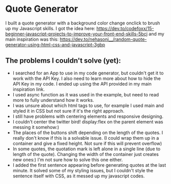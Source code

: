 # Quote Generator

I built a quote generator with a background color change onclick to brush up my Javascript skills. I got the idea here: https://dev.to/codefoxx/15-beginner-javascript-projects-to-improve-your-front-end-skills-5bcj and my main inspiration was this: https://dev.to/nehasoni__/random-quote-generator-using-html-css-and-javascript-3gbp

## The problems I couldn't solve (yet):

* I searched for an App to use in my code generator, but couldn't get it to work with the API Key. I also need to learn more about how to hide the API Key in my code. I ended up using the API provided in my main inspiration link.
* I used async function as it was used in the example, but need to read more to fully understand how it works.
* I was unsure about which html tags to use, for example I used main and styled it in CSS but not sure if it's the right approach.
* I still have problems with centering elements and responsive designing. 
* I couldn't center the twitter bird! display:flex on the parent element was messing it somehow:)
* The places of the buttons shift depending on the length of the quotes. I really don't know if this is a solvable issue. (I could wrap them up in a container and give a fixed height. Not sure if this will prevent overflow)
* In some quotes, the quotation mark is left alone in a single line (due to length of the quote). Changing the width of the container just creates new ones:) I'm not sure how to solve this one either.
* I added the first sentence appearing before generating quotes at the last minute. It solved some of my styling issues, but I couldn't style the sentence itself with CSS, as it messed up my javascript codes.

